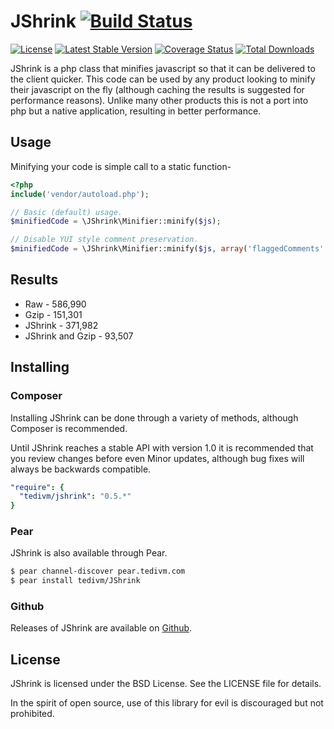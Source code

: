 # JShrink [![Build Status](https://travis-ci.org/tedivm/JShrink.svg?branch=master)](https://travis-ci.org/tedivm/JShrink)

[![License](http://img.shields.io/packagist/l/tedivm/JShrink.svg)](https://github.com/tedivm/JShrink/blob/master/LICENSE)
[![Latest Stable Version](http://img.shields.io/github/release/tedivm/JShrink.svg)](https://packagist.org/packages/tedivm/JShrink)
[![Coverage Status](https://coveralls.io/repos/tedivm/JShrink/badge.png?branch=master)](https://coveralls.io/r/tedivm/JShrink?branch=master)
[![Total Downloads](http://img.shields.io/packagist/dt/tedivm/jshrink.svg)](https://packagist.org/packages/tedivm/JShrink)


JShrink is a php class that minifies javascript so that it can be delivered to the client quicker. This code can be used
by any product looking to minify their javascript on the fly (although caching the results is suggested for performance
reasons). Unlike many other products this is not a port into php but a native application, resulting in better
performance.


## Usage

Minifying your code is simple call to a static function-

```php
<?php
include('vendor/autoload.php');

// Basic (default) usage.
$minifiedCode = \JShrink\Minifier::minify($js);

// Disable YUI style comment preservation.
$minifiedCode = \JShrink\Minifier::minify($js, array('flaggedComments' => false));
```


## Results

* Raw - 586,990
* Gzip - 151,301
* JShrink - 371,982
* JShrink and Gzip - 93,507


## Installing

### Composer

Installing JShrink can be done through a variety of methods, although Composer is
recommended.

Until JShrink reaches a stable API with version 1.0 it is recommended that you
review changes before even Minor updates, although bug fixes will always be
backwards compatible.

```yaml
"require": {
  "tedivm/jshrink": "0.5.*"
}
```

### Pear

JShrink is also available through Pear.

```bash
$ pear channel-discover pear.tedivm.com
$ pear install tedivm/JShrink
```


### Github

Releases of JShrink are available on [Github](https://github.com/tedivm/JShrink/releases).


## License

JShrink is licensed under the BSD License. See the LICENSE file for details.

In the spirit of open source, use of this library for evil is discouraged but not prohibited.
